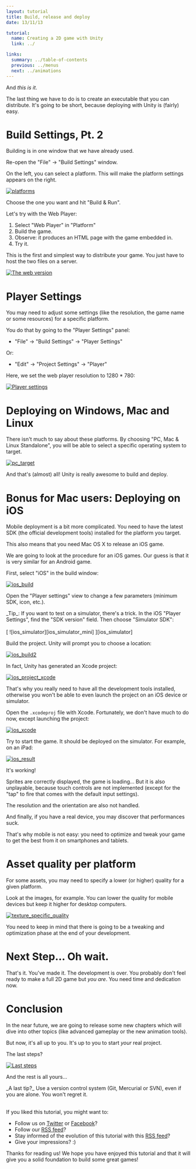```yaml
---
layout: tutorial
title: Build, release and deploy
date: 13/11/13

tutorial:
  name: Creating a 2D game with Unity
  link: ../

links:
  summary: ../table-of-contents
  previous: ../menus
  next: ../animations
---
```


And _this is it_.

The last thing we have to do is to create an executable that you can distribute. It's going to be short, because deploying with Unity is (fairly) easy.

# Build Settings, Pt. 2

Building is in one window that we have already used.

Re-open the "File" -> "Build Settings" window.

On the left, you can select a platform. This will make the platform settings appears on the right.

[ ![platforms][platforms] ][platforms]

Choose the one you want and hit "Build & Run".

Let's try with the Web Player:

1. Select "Web Player" in "Platform"
2. Build the game.
3. Observe: it produces an HTML page with the game embedded in.
4. Try it.

This is the first and simplest way to distribute your game. You just have to host the two files on a server.

[ ![The web version][web_result] ][web_result]

# Player Settings

You may need to adjust some settings (like the resolution, the game name or some resources) for a specific platform.

You do that by going to the "Player Settings" panel:

* "File" -> "Build Settings" -> "Player Settings"

Or:

* "Edit" -> "Project Settings" -> "Player"

Here, we set the web player resolution to 1280 * 780:

[ ![Player settings][player_settings] ][player_settings]

# Deploying on Windows, Mac and Linux

There isn't much to say about these platforms. By choosing "PC, Mac & Linux Standalone", you will be able to select a specific operating system to target.

[ ![pc_target][pc_target] ][pc_target]

And that's (almost) all! Unity is really awesome to build and deploy.

# Bonus for Mac users: Deploying on iOS

Mobile deployment is a bit more complicated. You need to have the latest SDK (the official development tools) installed for the platform you target.

This also means that you need Mac OS X to release an iOS game.

We are going to look at the procedure for an iOS games. Our guess is that it is very similar for an Android game.

First, select "iOS" in the build window:

[ ![ios_build][ios_build] ][ios_build]

Open the "Player settings" view to change a few parameters (minimum SDK, icon, etc.).

<md-note>
_Tip_: If you want to test on a simulator, there's a trick. In the iOS "Player Settings", find the "SDK version" field. Then choose "Simulator SDK":
<br/><br />
[ ![ios_simulator][ios_simulator_mini] ][ios_simulator]
<br />
</md-note>

Build the project. Unity will prompt you to choose a location:

[ ![ios_build2][ios_build2] ][ios_build2]

In fact, Unity has generated an Xcode project:

[ ![ios_project_xcode][ios_project_xcode] ][ios_project_xcode]

That's why you really need to have all the development tools installed, otherwise you won't be able to even launch the project on an iOS device or simulator.

Open the `.xcodeproj` file with Xcode. Fortunately, we don't have much to do now, except launching the project:

[ ![ios_xcode][ios_xcode] ][ios_xcode]

Try to start the game. It should be deployed on the simulator. For example, on an iPad:

[ ![ios_result][ios_result] ][ios_result]

It's working!

Sprites are correctly displayed, the game is loading... But it is also unplayable, because touch controls are not implemented (except for the "tap" to fire that comes with the default input settings).

The resolution and the orientation are also not handled.

And finally, if you have a real device, you may discover that performances suck.

That's why mobile is not easy: you need to optimize and tweak your game to get the best from it on smartphones and tablets.

# Asset quality per platform

For some assets, you may need to specify a lower (or higher) quality for a given platform.

Look at the images, for example. You can lower the quality for mobile devices but keep it higher for desktop computers.

[ ![texture_specific_quality][texture_specific_quality] ][texture_specific_quality]

You need to keep in mind that there is going to be a tweaking and optimization phase at the end of your development.

# Next Step... Oh wait.

That's it. You've made it. The development is over.
You probably don't feel ready to make a full 2D game but _you are_. You need time and dedication now.

# Conclusion

In the near future, we are going to release some new chapters which will dive into other topics (like advanced gameplay or the new animation tools).

But now, it's all up to you. It's up to you to start _your_ real project.

The last steps?

[ ![Last steps][last] ][last]

And the rest is all yours...

<md-tip>
_A last tip?_ Use a version control system (Git, Mercurial or SVN), even if you are alone. You won't regret it.
</md-tip>


<br />If you liked this tutorial, you might want to:

* Follow us on [Twitter](https://twitter.com/pixelnest) or [Facebook](https://www.facebook.com/pixelneststudio)?
* Follow our [RSS feed](http://feedpress.me/pixelnest)?
* Stay informed of the evolution of this tutorial with this [RSS feed](http://feedpress.me/pixelnest/2d-game-unity)?
* Give your impressions? :)

Thanks for reading us! We hope you have enjoyed this tutorial and that it will give you a solid foundation to build some great games!


[platforms]: ./-img/platforms.png
[web_result]: ./-img/web_result.png
[player_settings]: ./-img/player_settings.png
[pc_target]: ./-img/pc_target.png
[texture_specific_quality]: ./-img/texture_specific_quality.png

[ios_build]: ./-img/ios_build.png
[ios_build2]: ./-img/ios_build_2.png
[ios_project_xcode]: ./-img/ios_project_xcode.png
[ios_simulator]: ./-img/ios_simulator.png
[ios_simulator_mini]: ./-img/ios_simulator_mini.png
[ios_xcode]: ./-img/ios_xcode.png
[ios_result]: ./-img/ios_result.png

[last]: ./-img/last.png
